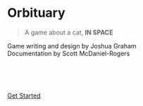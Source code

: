 <!-- _coverpage.md -->

# Orbituary 

> A game about a cat, **IN SPACE**

Game writing and design by Joshua Graham <br>
Documentation by Scott McDaniel-Rogers

<br><br><br>

[Get Started](#home-page)

